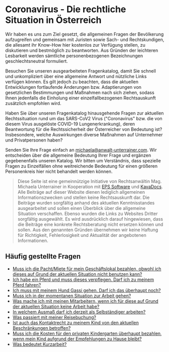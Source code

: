 # Coronavirus - Die rechtliche Situation in Österreich

Wir haben es uns zum Ziel gesetzt, die allgemeinen Fragen der Bevölkerung aufzugreifen und gemeinsam mit Juristen sowie Sach- und Rechtskundigen, die allesamt ihr Know-How hier kostenlos zur Verfügung stellen, zu diskutieren und bestmöglich zu beantworten. Aus Gründen der leichteren Lesbarkeit werden sämtliche personenbezogenen Bezeichnungen geschlechtsneutral formuliert.

Besuchen Sie unseren ausgearbeiteten Fragenkatalog, damit Sie schnell und unkompliziert über eine allgemeine Antwort und nützliche Links verfügen können. Es gilt jedoch zu beachten, dass die aktuellen Entwicklungen fortlaufende Änderungen bzw. Adaptierungen von gesetzlichen Bestimmungen und Maßnahmen nach sich ziehen, sodass Ihnen jedenfalls die Einholung einer einzelfallbezogenen Rechtsauskunft zusätzlich empfohlen wird. 

Haben Sie über unseren Fragenkatalog hinausgehende Fragen zur aktuellen Rechtssituation rund um das SARS-CoV2 Virus ("Coronavirus" bzw. die von diesem Virus ausgelöste COVID-19 Lungenerkrankung), deren Beantwortung für die Rechtssicherheit der Österreicher von Bedeutung ist? Insbesondere, welche Auswirkungen diverse Maßnahmen auf Unternehmer und Privatpersonen haben? 

Senden Sie Ihre Frage einfach an <a href="michaela@anwalt-unterrainer.com">michaela@anwalt-unterrainer.com</a>. Wir entscheiden über die allgemeine Bedeutung Ihrer Frage und ergänzen gegebenenfalls unseren Katalog. Wir bitten um Verständnis, dass spezielle Fragen zu Einzelfällen ohne weitreichende Bedeutung für einen größeren Personenkreis hier nicht behandelt werden können.


> Diese Seite ist eine gemeinnützige Initiative von Rechtsanwältin Mag. Michaela Unterrainer in Kooperation mit [EPS Software](http://www.eps-software.at) und [KavaDocs](https://www.kavadocs.com). Alle Beiträge auf dieser Website dienen lediglich allgemeinen Informationszwecken und stellen keine Rechtsauskunft dar. Die Beiträge wurden sorgfältig anhand des aktuellen Kenntnisstandes ausgearbeitet und sollen einen Überblick über die allgemeine Situation verschaffen. Ebenso wurden die Links zu Websites Dritter sorgfältig ausgewählt. Es wird ausdrücklich darauf hingewiesen, dass die Beiträge eine konkrete Rechtsberatung nicht ersetzen können und sollen. Aus den genannten Gründen übernehmen wir keine Haftung für Richtigkeit, Fehlerlosigkeit und Aktualität der angebotenen Informationen.

## Häufig gestellte Fragen

* [Muss ich die Pacht/Miete für mein Geschäftslokal bezahlen, obwohl ich dieses auf Grund der aktuellen Situation nicht benutzen kann?](/firmen/mietrecht)
* [Ich habe ein Pferd und muss dieses verpflegen. Darf ich zu meinem Pferd fahren?](/privat/haustiere/pferde)
* [Ich muss mit meinem Hund Gassi gehen. Darf ich das überhaupt noch?](/privat/haustiere/kleintiere)
* [Muss ich in der momentanen Situation zur Arbeit gehen?](/privat/arbeit)
* [Was mache ich mit meinen Mitarbeitern, wenn ich für diese auf Grund der aktuellen Situation keine Arbeit habe?](/firmen/arbeitsrecht)
* [In welchem Ausmaß darf ich derzeit als Selbständiger arbeiten?](/firmen/arbeitsrecht)
* [Was passiert mit meiner Reisebuchung?](/privat/reisen)
* [Ist auch das Kontaktrecht zu meinem Kind von den aktuellen Beschränkungen betroffen?](/privat/familie)
* [Muss ich die Kosten für den privaten Kindergarten überhaupt bezahlen, wenn mein Kind aufgrund der Empfehlungen zu Hause bleibt?](/privat/familie)
* [Was bedeutet Kurzarbeit?](firmen/arbeitsrecht)

